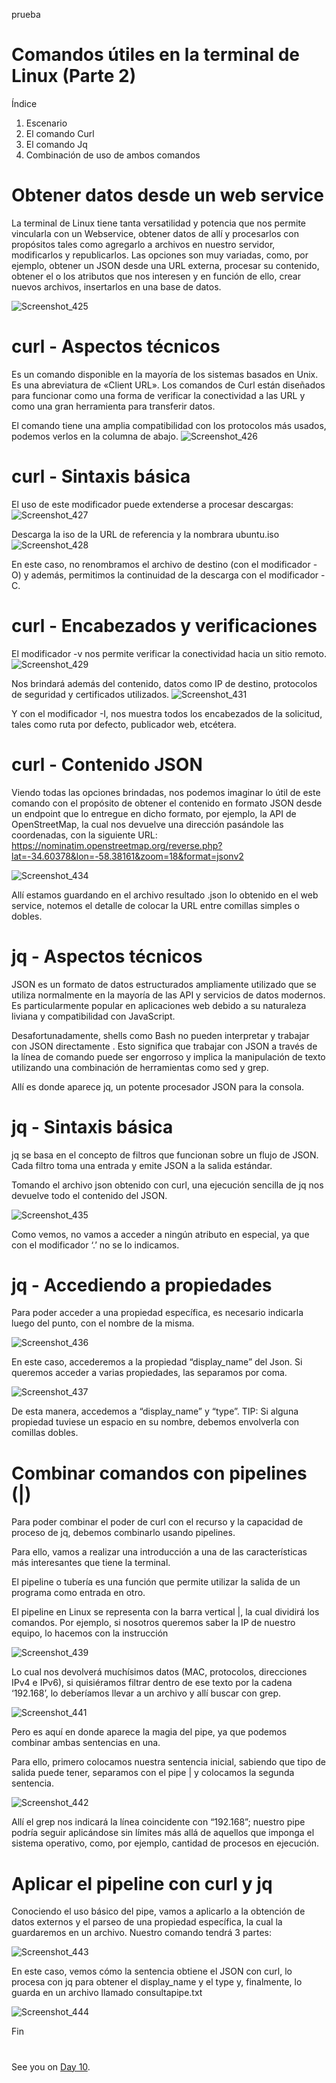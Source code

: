 
prueba
# Comandos útiles en la terminal de Linux (Parte 2)

Índice

1. Escenario
2. El comando Curl
3. El comando Jq
4. Combinación de uso de ambos comandos



# Obtener datos desde un web service

La terminal de Linux tiene tanta versatilidad y potencia que nos permite vincularla con un Webservice, obtener datos de allí y procesarlos con propósitos tales como agregarlo a archivos en nuestro servidor, modificarlos y republicarlos.
Las opciones son muy variadas, como, por ejemplo, obtener un JSON desde una URL externa, procesar su contenido, obtener el o los atributos que nos interesen y en función de ello, crear nuevos archivos, insertarlos en una base de datos.


![Screenshot_425](https://user-images.githubusercontent.com/96561825/170134850-398076fd-1eb6-434b-b015-c619068b4af2.png)


# curl - Aspectos técnicos
Es un comando disponible en la mayoría de los sistemas basados ​en Unix. Es una abreviatura de «Client URL». Los comandos de Curl están diseñados para funcionar como una forma de verificar la conectividad a las URL y como una gran herramienta para transferir datos. 

El comando tiene una amplia compatibilidad con los protocolos más usados, podemos verlos en la columna de abajo.
![Screenshot_426](https://user-images.githubusercontent.com/96561825/170135030-81b7fe08-5052-4dd9-9edf-3a17f7aebb9a.png)


# curl - Sintaxis básica
El uso de este modificador puede extenderse a procesar descargas:
![Screenshot_427](https://user-images.githubusercontent.com/96561825/170145409-dae984d4-58b1-46d4-9397-c320fbdb8327.png)

Descarga la iso de la URL de referencia y la nombrara ubuntu.iso
![Screenshot_428](https://user-images.githubusercontent.com/96561825/170145419-df3722e0-da62-41ff-934d-c8a6c2894d33.png)

En este caso, no renombramos el archivo de destino (con el modificador -O) y además, permitimos la continuidad de la descarga con el modificador -C.

# curl - Encabezados y verificaciones

El modificador -v nos permite verificar la conectividad hacia un sitio remoto.
![Screenshot_429](https://user-images.githubusercontent.com/96561825/170145555-12eafeda-c60c-48a7-b242-6cecbbfd9ccf.png)

Nos brindará además del contenido, datos como IP de destino, protocolos de seguridad y certificados utilizados.
![Screenshot_431](https://user-images.githubusercontent.com/96561825/170145566-8636dbd3-d5ee-46e4-94f4-a6f1f7a9bef0.png)

Y con el modificador -I, nos muestra todos los encabezados de la solicitud, tales como ruta por defecto, publicador web, etcétera.

# curl - Contenido JSON

Viendo todas las opciones brindadas, nos podemos imaginar lo útil de este comando con el propósito de obtener el contenido en formato JSON desde un endpoint que lo entregue en dicho formato, por ejemplo, la API de OpenStreetMap, la cual nos devuelve una dirección pasándole las coordenadas, con la siguiente URL: https://nominatim.openstreetmap.org/reverse.php?lat=-34.60378&lon=-58.38161&zoom=18&format=jsonv2

![Screenshot_434](https://user-images.githubusercontent.com/96561825/170145694-17fc801a-6d8e-4bed-a43c-5643beabdb39.png)


Allí estamos guardando en el archivo resultado .json lo obtenido en el web service, notemos el detalle de colocar la URL entre comillas simples o dobles.

# jq - Aspectos técnicos

JSON es un formato de datos estructurados ampliamente utilizado que se utiliza normalmente en la mayoría de las API y servicios de datos modernos. Es
particularmente popular en aplicaciones web debido a su naturaleza liviana y compatibilidad con JavaScript.

Desafortunadamente, shells como Bash no pueden interpretar y trabajar con JSON directamente . Esto significa que trabajar con JSON a través de la línea de comando puede ser engorroso y implica la manipulación de texto utilizando una combinación de herramientas como sed y grep.

Allí es donde aparece jq, un potente procesador JSON para la consola.


# jq - Sintaxis básica

jq se basa en el concepto de filtros que funcionan sobre un flujo de JSON. Cada filtro toma una entrada y emite JSON a la salida estándar.

Tomando el archivo json obtenido con curl, una ejecución sencilla de jq nos devuelve todo el contenido del JSON.

![Screenshot_435](https://user-images.githubusercontent.com/96561825/170146015-09b2f38f-ef49-4a66-b534-6be31ba730fd.png)

Como vemos, no vamos a acceder a ningún atributo en especial, ya que con el modificador ‘.’ no se lo indicamos.

# jq - Accediendo a propiedades

Para poder acceder a una propiedad específica, es necesario indicarla luego del punto, con el nombre de la misma.

![Screenshot_436](https://user-images.githubusercontent.com/96561825/170146149-f3943ba3-8296-4a50-b2ab-6c83aac030a0.png)

En este caso, accederemos a la propiedad “display_name” del Json. Si queremos acceder a varias propiedades, las separamos por coma.

![Screenshot_437](https://user-images.githubusercontent.com/96561825/170146158-c81fd6d1-e6b7-4193-8d90-a70ed43780f1.png)

De esta manera, accedemos a “display_name” y “type”.
TIP: Si alguna propiedad tuviese un espacio en su nombre, debemos envolverla con comillas dobles.

# Combinar comandos con pipelines (|)

Para poder combinar el poder de curl con el recurso y la capacidad de proceso de jq, debemos combinarlo usando pipelines.

Para ello, vamos a realizar una introducción a una de las características más interesantes que tiene la terminal.

El pipeline o tubería es una función que permite utilizar la salida de un programa como entrada en otro.

El pipeline en Linux se representa con la barra vertical |, la cual dividirá los comandos. Por ejemplo, si nosotros queremos saber la IP de nuestro equipo, lo hacemos con la instrucción

![Screenshot_439](https://user-images.githubusercontent.com/96561825/170146353-9f4c87ee-0857-4f25-9ad9-cb133a423996.png)

Lo cual nos devolverá muchísimos datos (MAC, protocolos, direcciones IPv4 e IPv6), si quisiéramos filtrar dentro de ese texto por la cadena ‘192.168’, lo deberíamos llevar a un archivo y allí buscar con grep.

![Screenshot_441](https://user-images.githubusercontent.com/96561825/170146360-a7133dd5-4898-4dfd-bea9-74961833f4a4.png)

Pero es aquí en donde aparece la magia del pipe, ya que podemos combinar ambas sentencias en una.

Para ello, primero colocamos nuestra sentencia inicial, sabiendo que tipo de salida puede tener, separamos con el pipe | y colocamos la segunda sentencia.

![Screenshot_442](https://user-images.githubusercontent.com/96561825/170146452-7a76052e-cfcb-4c3c-9fbd-120f13ea51d3.png)

Allí el grep nos indicará la línea coincidente con “192.168”; nuestro pipe podría seguir aplicándose sin límites más allá de aquellos que imponga el sistema operativo, como, por ejemplo, cantidad de procesos en ejecución.

#
# Aplicar el pipeline con curl y jq

Conociendo el uso básico del pipe, vamos a aplicarlo a la obtención de datos externos y el parseo de una propiedad específica, la cual la guardaremos en un archivo. Nuestro comando tendrá 3 partes:

![Screenshot_443](https://user-images.githubusercontent.com/96561825/170146532-c2c22684-a642-4658-9b3f-9aaf16946dbc.png)

En este caso, vemos cómo la sentencia obtiene el JSON con curl, lo procesa con jq para obtener el display_name y el type y, finalmente, lo guarda en un archivo llamado consultapipe.txt

![Screenshot_444](https://user-images.githubusercontent.com/96561825/170146630-af88967d-b36b-4323-8715-9a93768236b0.png)

Fin

#
#
#
#
#


See you on [Day 10](day10.md).
